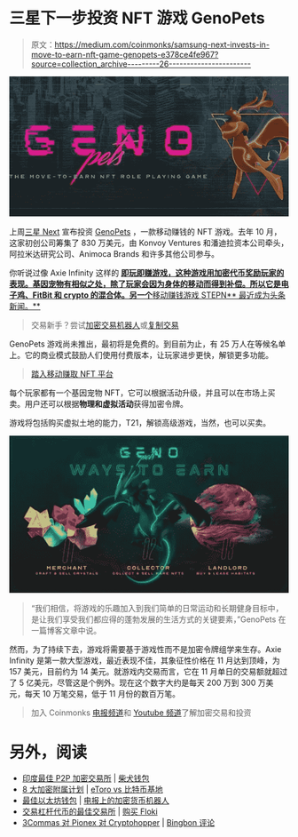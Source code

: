 # 三星下一步投资 NFT 游戏 GenoPets

> 原文：<https://medium.com/coinmonks/samsung-next-invests-in-move-to-earn-nft-game-genopets-e378ce4fe967?source=collection_archive---------26----------------------->

![](img/9382ca74441338b3c79b14828679e695.png)

上周[三星 Next](https://www.samsungnext.com/) 宣布投资 [GenoPets](https://www.genopets.me/) ，一款移动赚钱的 NFT 游戏。去年 10 月，这家初创公司筹集了 830 万美元，由 Konvoy Ventures 和潘迪拉资本公司牵头，阿拉米达研究公司、Animoca Brands 和许多其他公司参与。

你听说过像 Axie Infinity 这样的 [**即玩即赚游戏，这种游戏用加密代币奖励玩家的表现。基因宠物有相似之处，除了玩家会因为身体的移动而得到补偿。所以它是电子鸡、FitBit 和 crypto 的混合体。另一个**移动赚钱游戏 STEPN** 最近成为头条新闻。**](https://bit.ly/3IxySTO)

> 交易新手？尝试[加密交易机器人](/coinmonks/crypto-trading-bot-c2ffce8acb2a)或[复制交易](/coinmonks/top-10-crypto-copy-trading-platforms-for-beginners-d0c37c7d698c)

GenoPets 游戏尚未推出，最初将是免费的。到目前为止，有 25 万人在等候名单上。它的商业模式鼓励人们使用付费版本，让玩家进步更快，解锁更多功能。

> [踏入移动赚取 NFT 平台](https://bit.ly/3cceN9t)

每个玩家都有一个基因宠物 NFT，它可以根据活动升级，并且可以在市场上买卖。用户还可以根据**物理和虚拟活动**获得加密令牌。

游戏将包括购买虚拟土地的能力，T21，解锁高级游戏，当然，也可以买卖。

![](img/6191e60136df3ef8bebb3733694b7e07.png)

> “我们相信，将游戏的乐趣加入到我们简单的日常运动和长期健身目标中，是让我们享受我们都应得的蓬勃发展的生活方式的关键要素，”GenoPets 在一篇博客文章中说。

然而，为了持续下去，游戏将需要基于游戏性而不是加密令牌组学来生存。Axie Infinity 是第一款大型游戏，最近表现不佳，其象征性价格在 11 月达到顶峰，为 157 美元，目前约为 14 美元。就游戏内交易而言，它在 11 月单日的交易额就超过了 5 亿美元，尽管这是个例外。现在这个数字大约是每天 200 万到 300 万美元，每天 10 万笔交易，低于 11 月份的数百万笔。

> 加入 Coinmonks [电报频道](https://t.me/coincodecap)和 [Youtube 频道](https://www.youtube.com/c/coinmonks/videos)了解加密交易和投资

# 另外，阅读

*   [印度最佳 P2P 加密交易所](https://coincodecap.com/p2p-crypto-exchanges-in-india) | [柴犬钱包](https://coincodecap.com/baby-shiba-inu-wallets)
*   [8 大加密附属计划](https://coincodecap.com/crypto-affiliate-programs) | [eToro vs 比特币基地](https://coincodecap.com/etoro-vs-coinbase)
*   [最佳以太坊钱包](https://coincodecap.com/best-ethereum-wallets) | [电报上的加密货币机器人](https://coincodecap.com/telegram-crypto-bots)
*   [交易杠杆代币的最佳交易所](https://coincodecap.com/leveraged-token-exchanges) | [购买 Floki](https://coincodecap.com/buy-floki-inu-token)
*   [3Commas 对 Pionex 对 Cryptohopper](https://coincodecap.com/3commas-vs-pionex-vs-cryptohopper) | [Bingbon 评论](https://coincodecap.com/bingbon-review)